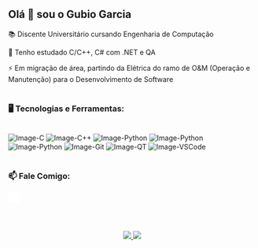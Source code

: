 ## Olá 👋 sou o Gubio Garcia

📚 Discente Universitário cursando Engenharia de Computação

🔭 Tenho estudado C/C++, C# com .NET e QA

⚡ Em migração de área, partindo da Elétrica do ramo de O&M (Operação e Manutenção) para o Desenvolvimento de Software
</br>
</br>

### 🖥️ Tecnologias e Ferramentas:
<div style="display: inline_block"><br>
  <img align="center" alt="Image-C" height="35" width="45" src="https://cdn.jsdelivr.net/gh/devicons/devicon/icons/c/c-line.svg" />
  <img align="center" alt="Image-C++" height="35" width="45" src="https://cdn.jsdelivr.net/gh/devicons/devicon/icons/cplusplus/cplusplus-line.svg" />
<!--
  <img align="center" alt="Image-Csharp" height="35" width="45" src="https://cdn.jsdelivr.net/gh/devicons/devicon/icons/csharp/csharp-line.svg" />
-->
  <img align="center" alt="Image-Python" height="35" width="45" src="https://cdn.jsdelivr.net/gh/devicons/devicon/icons/python/python-original.svg" />
  <img align="center" alt="Image-Python" height="35" width="45" src="https://cdn.jsdelivr.net/gh/devicons/devicon/icons/html5/html5-original.svg" />
  <img align="center" alt="Image-Python" height="35" width="45" src="https://cdn.jsdelivr.net/gh/devicons/devicon/icons/css3/css3-original.svg" />
  <img align="center" alt="Image-Git" height="35" width="45" src="https://cdn.jsdelivr.net/gh/devicons/devicon/icons/git/git-original.svg" />
<!--
  <img align="center" alt="Image-GitHub" height="35" width="45" src="https://cdn.jsdelivr.net/gh/devicons/devicon/icons/github/github-original.svg" />
-->
  <img align="center" alt="Image-QT" height="35" width="45" src="https://img.shields.io/badge/Qt-41CD52?style=for-the-badge&logo=qt&logoColor=white" />
  <img align="center" alt="Image-VSCode" height="35" width="45" src="https://cdn.jsdelivr.net/gh/devicons/devicon/icons/vscode/vscode-original.svg" />
</div>
</br>


### 📫 Fale Comigo:
<!--
<a href="https://www.instagram.com/gubio_gs/" target="_blank"><img align="left" alt="Instagram" width="22px" src="https://github.com/Aakarsh-B/trying-repos/blob/master/insta.svg" />
-->
<a href="https://www.linkedin.com/in/gubio-garcia/" target="_blank"><img align="left" alt="LinkedIn" width="22px" src="https://github.com/Aakarsh-B/trying-repos/blob/master/linkedin.svg" />
</br>
</br>

</br>  
<p align="center">
<a href="https://github.com/GubioGarcia">
  <img height="150em" src="https://github-readme-stats-eight-theta.vercel.app/api?username=GubioGarcia&show_icons=true&theme=algolia&include_all_commits=true&count_private=true"/>
  <img height="150em"src="https://github-readme-stats-eight-theta.vercel.app/api/top-langs/?username=GubioGarcia&layout=compact&langs_count=8&theme=algolia"/>
</a>
</p>
<!-- Sugestões de paineis de Estastiticas do GitHub, ver repositórios <https://github.com/anuraghazra/github-readme-stats> e <https://github.com/jeniblodev/jeniblodev> -->
